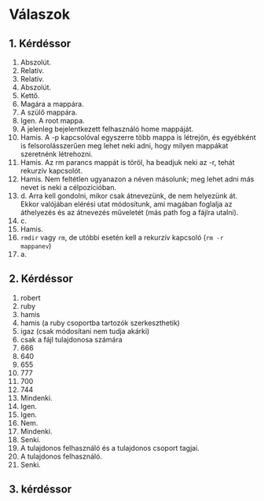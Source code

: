 # Válaszok

## 1. Kérdéssor
1. Abszolút.
2. Relatív.
3. Relatív.
4. Abszolút.
5. Kettő.
6. Magára a mappára.
7. A szülő mappára.
8. Igen. A root mappa.
9. A jelenleg bejelentkezett felhasználó home mappáját.
10. Hamis. A -p kapcsolóval egyszerre több mappa is létrejön, és egyébként is felsorolásszerűen meg lehet neki adni, hogy milyen mappákat szeretnénk létrehozni.
11. Hamis. Az rm parancs mappát is töröl, ha beadjuk neki az -r, tehát rekurzív kapcsolót.
12. Hamis. Nem feltétlen ugyanazon a néven másolunk; meg lehet adni más nevet is neki a célpozícióban.
13. d. Arra kell gondolni, mikor csak átnevezünk, de nem helyezünk át. Ekkor valójában elérési utat módosítunk, ami magában foglalja az áthelyezés és az átnevezés műveletét (más path fog a fájlra utalni).
14. c.
15. Hamis.
16. `rmdir` vagy `rm`, de utóbbi esetén kell a rekurzív kapcsoló (`rm -r mappanev`)
17. a.

## 2. Kérdéssor
1. robert
2. ruby
3. hamis
4. hamis (a ruby csoportba tartozók szerkeszthetik)
5. igaz (csak módosítani nem tudja akárki)
6. csak a fájl tulajdonosa számára
7. 666
8. 640
9. 655
10. 777
11. 700
12. 744
13. Mindenki.
14. Igen.
15. Igen.
16. Nem.
17. Mindenki.
18. Senki.
19. A tulajdonos felhasználó és a tulajdonos csoport tagjai.
20. A tulajdonos felhasználó.
21. Senki.

## 3. kérdéssor